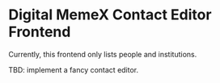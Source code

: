 # Digital MemeX Contact Editor Frontend

Currently, this frontend only lists people and institutions.

TBD: implement a fancy contact editor.

